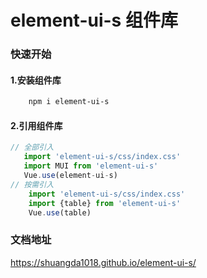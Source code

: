 
# element-ui-s 组件库

### 快速开始

#### 1.安装组件库
```bash
    npm i element-ui-s
```
#### 2.引用组件库
```javascript
// 全部引入
   import 'element-ui-s/css/index.css'
   import MUI from 'element-ui-s'
   Vue.use(element-ui-s)
// 按需引入
    import 'element-ui-s/css/index.css'
    import {table} from 'element-ui-s'
    Vue.use(table)      
```
### 文档地址
https://shuangda1018.github.io/element-ui-s/